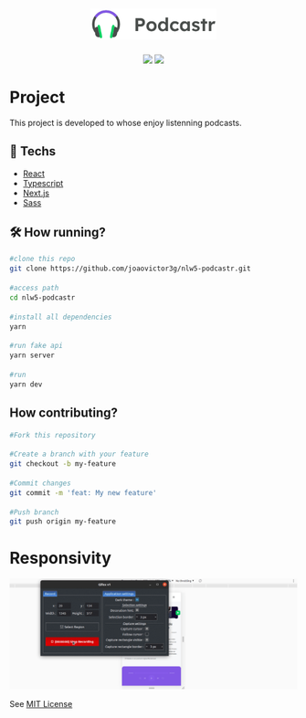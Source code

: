 <h1 align="center">
  <img alt="podcastr" title="podcastr" src="./public/logo.svg" width="220px" />
</h1>

<div align="center">
    <img src="https://img.shields.io/badge/joaovictor3g-Podcastr-nlw5" />
    <img src="https://img.shields.io/badge/license-MIT-green"/>
</div>

# Project 
This project is developed to whose enjoy listenning podcasts.

## 🚀 Techs
- [React](https://pt-br.reactjs.org/)
- [Typescript](https://www.typescriptlang.org/)
- [Next.js](https://nextjs.org/)
- [Sass](https://sass-lang.com/)

## 🛠️ How running?
```bash
#clone this repo
git clone https://github.com/joaovictor3g/nlw5-podcastr.git

#access path
cd nlw5-podcastr

#install all dependencies
yarn

#run fake api
yarn server

#run 
yarn dev
```

## How contributing?
```bash
#Fork this repository

#Create a branch with your feature 
git checkout -b my-feature

#Commit changes 
git commit -m 'feat: My new feature'

#Push branch 
git push origin my-feature
```
# Responsivity

<div align="center">
    <img src="./public/responsive-detail-page.gif" />
    
</div>

See [MIT License](LICENSE)
